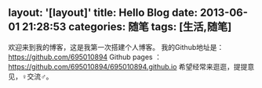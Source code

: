 layout: '[layout]'
title: Hello Blog
date: 2013-06-01 21:28:53
categories: 随笔
tags: [生活,随笔]
---
欢迎来到我的博客，这是我第一次搭建个人博客。
我的Github地址是：https://github.com/695010894
Github pages ：https://github.com/695010894/695010894.github.io
希望经常来逛逛，提提意见，♀交流♂。
<!-- more -->